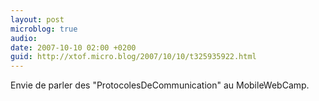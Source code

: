 ```yaml
---
layout: post
microblog: true
audio: 
date: 2007-10-10 02:00 +0200
guid: http://xtof.micro.blog/2007/10/10/t325935922.html
---
```

Envie de parler des "ProtocolesDeCommunication" au MobileWebCamp.
